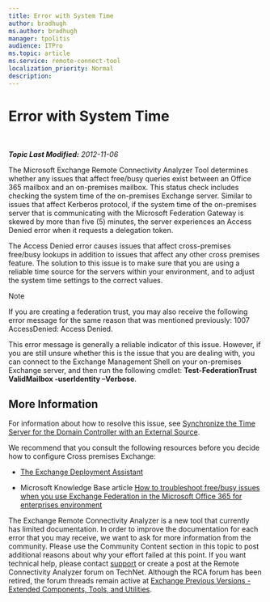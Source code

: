 ```yaml
---
title: Error with System Time
author: bradhugh
ms.author: bradhugh
manager: tpolitis
audience: ITPro 
ms.topic: article 
ms.service: remote-connect-tool
localization_priority: Normal
description: 
---
```


<div data-xmlns="http://www.w3.org/1999/xhtml">

<div class="topic" data-xmlns="http://www.w3.org/1999/xhtml" data-msxsl="urn:schemas-microsoft-com:xslt" data-cs="http://msdn.microsoft.com/en-us/">

<div data-asp="http://msdn2.microsoft.com/asp">

# Error with System Time

</div>

<div id="mainSection">

<div id="mainBody">

<span> </span>

_**Topic Last Modified:** 2012-11-06_

The Microsoft Exchange Remote Connectivity Analyzer Tool determines whether any issues that affect free/busy queries exist between an Office 365 mailbox and an on-premises mailbox. This status check includes checking the system time of the on-premises Exchange server. Similar to issues that affect Kerberos protocol, if the system time of the on-premises server that is communicating with the Microsoft Federation Gateway is skewed by more than five (5) minutes, the server experiences an Access Denied error when it requests a delegation token.

The Access Denied error causes issues that affect cross-premises free/busy lookups in addition to issues that affect any other cross premises feature. The solution to this issue is to make sure that you are using a reliable time source for the servers within your environment, and to adjust the system time settings to the correct values.

<div class="alert">


> [!NOTE]
> If you are creating a federation trust, you may also receive the following error message for the same reason that was mentioned previously: 1007 AccessDenied: Access Denied.


</div>

This error message is generally a reliable indicator of this issue. However, if you are still unsure whether this is the issue that you are dealing with, you can connect to the Exchange Management Shell on your on-premises Exchange server, and then run the following cmdlet: **Test-FederationTrust ValidMailbox -userIdentity –Verbose**.

<div>

## More Information

For information about how to resolve this issue, see [Synchronize the Time Server for the Domain Controller with an External Source](http://technet.microsoft.com/en-us/library/cc784553\(ws.10\).aspx).

We recommend that you consult the following resources before you decide how to configure Cross premises Exchange:

  - [The Exchange Deployment Assistant](http://technet.microsoft.com/en-us/exdeploy2010/default.aspx)

  - Microsoft Knowledge Base article [How to troubleshoot free/busy issues when you use Exchange Federation in the Microsoft Office 365 for enterprises environment](http://support.microsoft.com/kb/2555008)

The Exchange Remote Connectivity Analyzer is a new tool that currently has limited documentation. In order to improve the documentation for each error that you may receive, we want to ask for more information from the community. Please use the Community Content section in this topic to post additional reasons about why your effort failed at this point. If you want technical help, please contact [support](http://go.microsoft.com/fwlink/?linkid=8158) or create a post at the Remote Connectivity Analyzer forum on TechNet. Although the RCA forum has been retired, the forum threads remain active at [Exchange Previous Versions - Extended Components, Tools, and Utilities](http://social.technet.microsoft.com/forums/en-us/exchangesvr3rdpartyappslegacy).

</div>

</div>

<span> </span>

</div>

</div>

</div>

